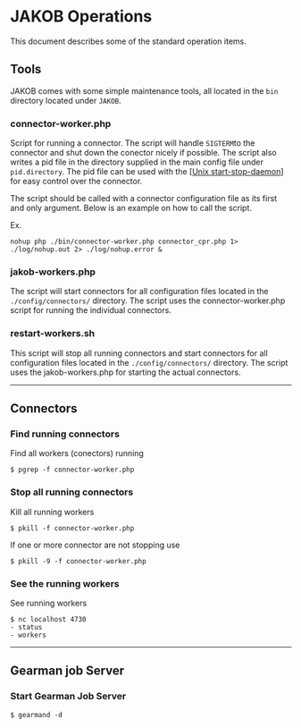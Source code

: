 # JAKOB Operations #
This document describes some of the standard operation items.

## Tools ##
JAKOB comes with some simple maintenance tools, all located in the `bin` directory located under `JAKOB`.

### connector-worker.php ###
Script for running a connector. The script will handle `SIGTERM`to the connector and shut down the conector nicely if possible. The script also writes a pid file in the directory supplied in the main config file under `pid.directory`. The pid file can be used with the [[Unix start-stop-daemon](http://www.unix.com/man-page/Linux/8/start-stop-daemon/)] for easy control over the connector.

The script should be called with a connector configuration file as its first and only argument. Below is an example on how to call the script.

Ex.
```
nohup php ./bin/connector-worker.php connector_cpr.php 1> ./log/nohup.out 2> ./log/nohup.error &
```

### jakob-workers.php ###
The script will start connectors for all configuration files located in the `./config/connectors/` directory. The script uses the connector-worker.php script for running the individual connectors.

### restart-workers.sh ###
This script will stop all running connectors and start connectors for all configuration files located in the `./config/connectors/` directory. The script uses the jakob-workers.php for starting the actual connectors.


---


## Connectors ##

### Find running connectors ###
Find all workers (conectors) running
```
$ pgrep -f connector-worker.php
```

### Stop all running connectors ###
Kill all running workers
```
$ pkill -f connector-worker.php
```
If one or more connector are not stopping use
```
$ pkill -9 -f connector-worker.php
```

### See the running workers ###
See running workers
```
$ nc localhost 4730
- status
- workers
```


---


## Gearman job Server ##

### Start Gearman Job Server ###
```
$ gearmand -d
```